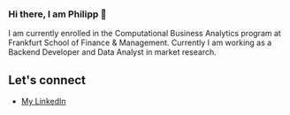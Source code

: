 ### Hi there, I am Philipp 👋

I am currently enrolled in the Computational Business Analytics program at Frankfurt School of Finance & Management. Currently I am working as a Backend Developer and Data Analyst in market research.

## Let's connect

- [My LinkedIn](https://www.linkedin.com/in/philipp-götz-9a7430211/)

